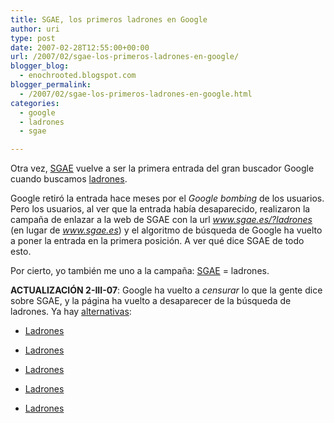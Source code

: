 ```yaml
---
title: SGAE, los primeros ladrones en Google
author: uri
type: post
date: 2007-02-28T12:55:00+00:00
url: /2007/02/sgae-los-primeros-ladrones-en-google/
blogger_blog:
  - enochrooted.blogspot.com
blogger_permalink:
  - /2007/02/sgae-los-primeros-ladrones-en-google.html
categories:
  - google
  - ladrones
  - sgae

---
```

Otra vez, [SGAE][1] vuelve a ser la primera entrada del gran buscador Google cuando buscamos [ladrones][2].

Google retiró la entrada hace meses por el <span style="font-style:italic;">Google bombing</span> de los usuarios. Pero los usuarios, al ver que la entrada había desaparecido, realizaron la campaña de enlazar a la web de SGAE con la url <span style="font-style:italic;">www.sgae.es/?ladrones</span> (en lugar de <span style="font-style:italic;">www.sgae.es</span>) y el algoritmo de búsqueda de Google ha vuelto a poner la entrada en la primera posición. A ver qué dice SGAE de todo esto.

Por cierto, yo también me uno a la campaña: [SGAE][1] = ladrones.

<span style="font-weight:bold;">ACTUALIZACIÓN 2-III-07</span>: Google ha vuelto a <span style="font-style:italic;">censurar</span> lo que la gente dice sobre SGAE, y la página ha vuelto a desaparecer de la búsqueda de ladrones. Ya hay [alternativas][3]:

- [Ladrones][4]

- [Ladrones][5]

- [Ladrones][6]

- [Ladrones][7]

- [Ladrones][8]

 [1]: https://www.sgae.es/?ladrones
 [2]: https://www.google.es/search?q=ladrones&ie=utf-8&oe=utf-8&rls=com.ubuntu:en-US:official&client=firefox-a
 [3]: https://telendro.com.es/2007/03/01/jugando-a-policias-y-ladrones-con-google-y-la-sgae/
 [4]: https://www.sgae.es/search/search-es.jsp?texto=%3Ca%20href=%22%22%3Eladrones%3C/a%3E
 [5]: https://www.sgae.es/search/search-es.jsp?texto=%3Ch1%3ESomos%20unos%20ladrones%20salgamos%20primeros%20en%20google%20o%20no%3C/h1%3E
 [6]: https://www.sgae.es/search/search-es.jsp?idioma=es&select=es&texto=%22%3Cbr%20/%3E%3Cbr%20/%3E%3Ch1%3EPero%20recuerde!!!%3C/h1%3E%3Cbr%20/%3E%3Cstrong%3ENo%20somos%20mas%20ladrones%20por%20que%20no%20nos%20dejan,%20que%20sino%20le%20cobrariamos%20hasta%20por%20mirar%20esta%20web%3C/strong%3E
 [7]: https://www.sgae.es/search/search-es.jsp?texto=%3Cscript%3Ealert(%22efectivamente,%20somos%20unos%20ladrones%22);%3C/script%3E
 [8]: https://www.sgae.es/tipology/notice/item/es/1473.html?ladrones